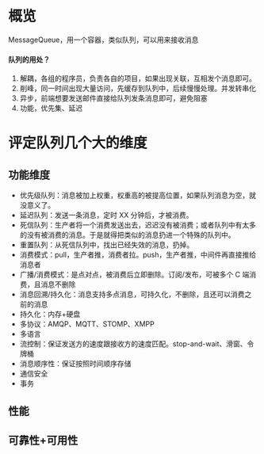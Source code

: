 # 概览

MessageQueue，用一个容器，类似队列，可以用来接收消息

#### 队列的用处？

1. 解耦，各组的程序员，负责各自的项目，如果出现关联，互相发个消息即可。
2. 削峰，同一时间出现大量访问，先缓存到队列中，后续慢慢处理。并发转串化
3. 异步，前端想要发送邮件直接给队列发条消息即可，避免阻塞
4. 功能，优先集、延迟

# 评定队列几个大的维度

## 功能维度

- 优先级队列：消息被加上权重，权重高的被提高位置，如果队列消息为空，就没意义了。
- 延迟队列：发送一条消息，定时 XX 分钟后，才被消费。
- 死信队列：生产者将一个消费发送出去，迟迟没有被消费；或者队列中有太多的没有被消费的消息。于是就得把类似的消息扔进一个特殊的队列中。
- 重置队列：从死信队列中，找出已经失效的消息，扔掉。
- 消费模式：pull，生产者推，消费者拉。push，生产者推，中间件再直接推给消息者
- 广播/消费模式：是点对点，被消费后立即删除。订阅/发布，可被多个 C 端消费，且消息不删除
- 消息回溯/持久化：消息支持多点消息，可持久化，不删除，且还可以消费之前的消息
- 持久化：内存\+硬盘
- 多协议：AMQP、MQTT、STOMP、XMPP
- 多语言
- 流控制：保证发送方的速度跟接收方的速度匹配。stop\-and\-wait、滑窗、令牌桶
- 消息顺序性：保证按照时间顺序存储
- 通信安全
- 事务

## 性能

## 可靠性\+可用性
